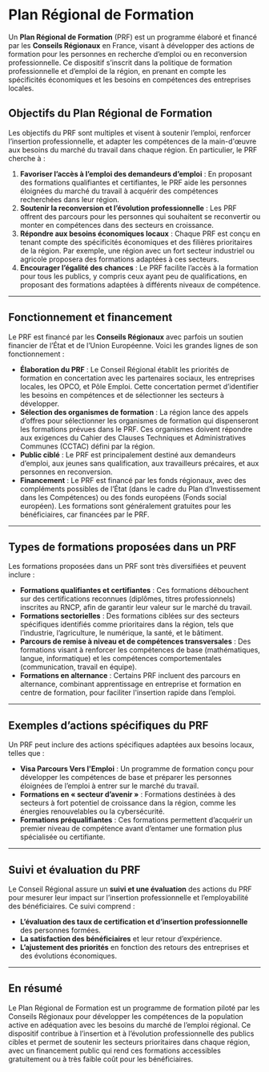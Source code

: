 # Plan Régional de Formation

Un **Plan Régional de Formation** (PRF) est un programme élaboré et financé par les **Conseils Régionaux** en France, visant à développer des actions de formation pour les personnes en recherche d’emploi ou en reconversion professionnelle. Ce dispositif s’inscrit dans la politique de formation professionnelle et d’emploi de la région, en prenant en compte les spécificités économiques et les besoins en compétences des entreprises locales.

## Objectifs du Plan Régional de Formation

Les objectifs du PRF sont multiples et visent à soutenir l’emploi, renforcer l’insertion professionnelle, et adapter les compétences de la main-d'œuvre aux besoins du marché du travail dans chaque région. En particulier, le PRF cherche à :

1.  **Favoriser l’accès à l’emploi des demandeurs d’emploi** : En proposant des formations qualifiantes et certifiantes, le PRF aide les personnes éloignées du marché du travail à acquérir des compétences recherchées dans leur région.
2.  **Soutenir la reconversion et l’évolution professionnelle** : Les PRF offrent des parcours pour les personnes qui souhaitent se reconvertir ou monter en compétences dans des secteurs en croissance.
3.  **Répondre aux besoins économiques locaux** : Chaque PRF est conçu en tenant compte des spécificités économiques et des filières prioritaires de la région. Par exemple, une région avec un fort secteur industriel ou agricole proposera des formations adaptées à ces secteurs.
4.  **Encourager l’égalité des chances** : Le PRF facilite l’accès à la formation pour tous les publics, y compris ceux ayant peu de qualifications, en proposant des formations adaptées à différents niveaux de compétence.
----------
## Fonctionnement et financement

Le PRF est financé par les **Conseils Régionaux** avec parfois un soutien financier de l’État et de l’Union Européenne. Voici les grandes lignes de son fonctionnement :

-   **Élaboration du PRF** : Le Conseil Régional établit les priorités de formation en concertation avec les partenaires sociaux, les entreprises locales, les OPCO, et Pôle Emploi. Cette concertation permet d’identifier les besoins en compétences et de sélectionner les secteurs à développer.
-   **Sélection des organismes de formation** : La région lance des appels d’offres pour sélectionner les organismes de formation qui dispenseront les formations prévues dans le PRF. Ces organismes doivent répondre aux exigences du Cahier des Clauses Techniques et Administratives Communes (CCTAC) défini par la région.
-   **Public ciblé** : Le PRF est principalement destiné aux demandeurs d’emploi, aux jeunes sans qualification, aux travailleurs précaires, et aux personnes en reconversion.
-   **Financement** : Le PRF est financé par les fonds régionaux, avec des compléments possibles de l’État (dans le cadre du Plan d’Investissement dans les Compétences) ou des fonds européens (Fonds social européen). Les formations sont généralement gratuites pour les bénéficiaires, car financées par le PRF.
----------
## Types de formations proposées dans un PRF

Les formations proposées dans un PRF sont très diversifiées et peuvent inclure :

-   **Formations qualifiantes et certifiantes** : Ces formations débouchent sur des certifications reconnues (diplômes, titres professionnels) inscrites au RNCP, afin de garantir leur valeur sur le marché du travail.
-   **Formations sectorielles** : Des formations ciblées sur des secteurs spécifiques identifiés comme prioritaires dans la région, tels que l’industrie, l’agriculture, le numérique, la santé, et le bâtiment.
-   **Parcours de remise à niveau et de compétences transversales** : Des formations visant à renforcer les compétences de base (mathématiques, langue, informatique) et les compétences comportementales (communication, travail en équipe).
-   **Formations en alternance** : Certains PRF incluent des parcours en alternance, combinant apprentissage en entreprise et formation en centre de formation, pour faciliter l'insertion rapide dans l’emploi.
----------
## Exemples d’actions spécifiques du PRF

Un PRF peut inclure des actions spécifiques adaptées aux besoins locaux, telles que :

-   **Visa Parcours Vers l'Emploi** : Un programme de formation conçu pour développer les compétences de base et préparer les personnes éloignées de l’emploi à entrer sur le marché du travail.
-   **Formations en « secteur d’avenir »** : Formations destinées à des secteurs à fort potentiel de croissance dans la région, comme les énergies renouvelables ou la cybersécurité.
-   **Formations préqualifiantes** : Ces formations permettent d’acquérir un premier niveau de compétence avant d’entamer une formation plus spécialisée ou certifiante.
----------
## Suivi et évaluation du PRF

Le Conseil Régional assure un **suivi et une évaluation** des actions du PRF pour mesurer leur impact sur l’insertion professionnelle et l’employabilité des bénéficiaires. Ce suivi comprend :

-   **L’évaluation des taux de certification et d’insertion professionnelle** des personnes formées.
-   **La satisfaction des bénéficiaires** et leur retour d’expérience.
-   **L’ajustement des priorités** en fonction des retours des entreprises et des évolutions économiques.
----------
## En résumé

Le Plan Régional de Formation est un programme de formation piloté par les Conseils Régionaux pour développer les compétences de la population active en adéquation avec les besoins du marché de l’emploi régional. Ce dispositif contribue à l’insertion et à l’évolution professionnelle des publics cibles et permet de soutenir les secteurs prioritaires dans chaque région, avec un financement public qui rend ces formations accessibles gratuitement ou à très faible coût pour les bénéficiaires.
<!--stackedit_data:
eyJoaXN0b3J5IjpbMTE5MDUxNTAzNCwtMTgxNzIwMTE2Ml19
-->